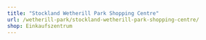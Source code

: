 ```yaml
---
title: "Stockland Wetherill Park Shopping Centre"
url: /wetherill-park/stockland-wetherill-park-shopping-centre/
shop: Einkaufszentrum
---
```

